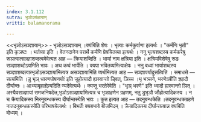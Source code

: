 ```yaml
---
index: 3.1.112
sutra: भृञोऽसंज्ञायाम्
vritti: balamanorama

---
```

<<भृञोऽसञ्ज्ञायाम्>> - भृञोऽसञ्ज्ञायाम् ।क्य॑बिति शेषः । भृत्याः कर्मकुर्वाणा इत्यर्थः । "कर्मणि भृतौ" इति कृञष्टः । भर्तव्या इति । वेतनदानेन परार्थे कर्मणि प्रेषयितव्या इत्यर्थः । ननु भृत्यशब्दस्य कर्मकरेषु रूञत्वात्सञ्ज्ञाशब्दत्वमेवेत्यत आह —  क्रियाशब्दिति । भार्या नाम क्षत्रिया इति । क्षत्रियविशेषेषु रूढः सञ्ज्ञाशब्दोऽयमिति भावः । अथ कथं भार्येति । क्यपा भवितव्यमित्याक्षेपः । ननु बध्वां भार्याशब्दस्य सञ्ज्ञाशब्दत्वात्भृञोऽसञ्ज्ञाया॑मित्यत्र असञ्ज्ञायामिति व्यर्थमित्यत आह —  सञ्ज्ञापर्यादुसत्विति । समाधत्ते —  सत्यमिति ।डु भृञ् धारणपोषणयोः॑ इति जुहोत्यादौ ह्यस्वान्तो ड्वित्, ञिच्च ।भृ भत्र्सने, भरणेऽपी॑ति क्र्यादौ दीर्घान्तः । आभ्यामृहलोण्र्यदिति ण्यदेवेत्यर्थः । क्यप्तु भरतेरेवेति । "भृञ् भरणे" इति भ्वादौ ह्यस्वान्तो ञित् । अस्यैवसञ्ज्ञायां समजनिषदे॑त्त्र,भृञोऽसञ्ज्ञाया॑मित्यत्र च भृञ्ग्रहणेन ग्रहणम्, नतु डुभृञौ जौहोत्यादिकस्य । न च क्रैयादिकस्य निरनुबन्धकस्य दीर्घान्तस्येति भावः । कुत इत्यत आह —  तदनुबन्धकेति ।तदनुबन्धकग्रहणे नातदनुबन्धकस्ये॑ति परिभाषयेत्यर्थः । बिभर्तेः क्यबभावे बीजमिदम् । क्रैयादिकस्य दीर्घान्तत्वान्न क्यबिति बोध्यम् । 
